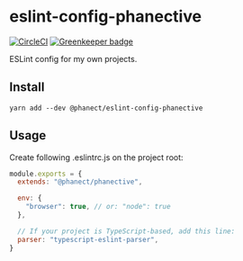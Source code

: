 eslint-config-phanective
==============================================

[![CircleCI](https://circleci.com/gh/phanect/eslint-config-phanective/tree/master.svg?style=svg)](https://circleci.com/gh/phanect/eslint-config-phanective/tree/master) [![Greenkeeper badge](https://badges.greenkeeper.io/phanect/eslint-config-phanective.svg)](https://greenkeeper.io/)

ESLint config for my own projects.

Install
-------

```shell
yarn add --dev @phanect/eslint-config-phanective
```

Usage
------

Create following .eslintrc.js on the project root:

```javascript
module.exports = {
  extends: "@phanect/phanective",

  env: {
    "browser": true, // or: "node": true
  },

  // If your project is TypeScript-based, add this line:
  parser: "typescript-eslint-parser",
}
```
